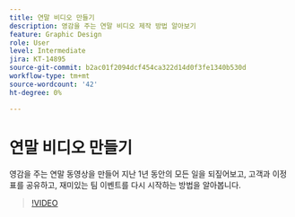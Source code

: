 ```yaml
---
title: 연말 비디오 만들기
description: 영감을 주는 연말 비디오 제작 방법 알아보기
feature: Graphic Design
role: User
level: Intermediate
jira: KT-14895
source-git-commit: b2ac01f2094dcf454ca322d14d0f3fe1340b530d
workflow-type: tm+mt
source-wordcount: '42'
ht-degree: 0%

---
```


# 연말 비디오 만들기

영감을 주는 연말 동영상을 만들어 지난 1년 동안의 모든 일을 되짚어보고, 고객과 이정표를 공유하고, 재미있는 팀 이벤트를 다시 시작하는 방법을 알아봅니다.

>[!VIDEO](https://video.tv.adobe.com/v/3427121?quality=12&learn=on&hidetitle=true)
